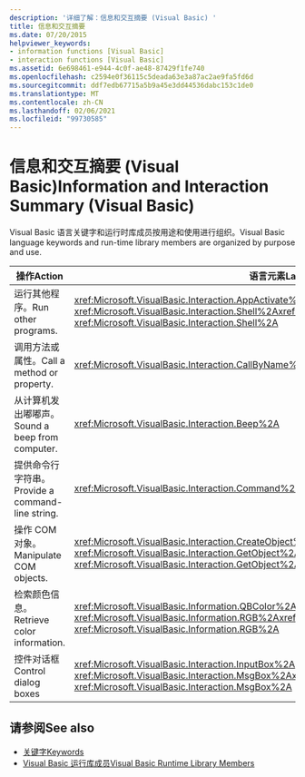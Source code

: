 ```yaml
---
description: '详细了解：信息和交互摘要 (Visual Basic) '
title: 信息和交互摘要
ms.date: 07/20/2015
helpviewer_keywords:
- information functions [Visual Basic]
- interaction functions [Visual Basic]
ms.assetid: 6e698461-e944-4c0f-ae48-87429f1fe740
ms.openlocfilehash: c2594e0f36115c5deada63e3a87ac2ae9fa5fd6d
ms.sourcegitcommit: ddf7edb67715a5b9a45e3dd44536dabc153c1de0
ms.translationtype: MT
ms.contentlocale: zh-CN
ms.lasthandoff: 02/06/2021
ms.locfileid: "99730585"
---
```

# <a name="information-and-interaction-summary-visual-basic"></a><span data-ttu-id="1c2e4-103">信息和交互摘要 (Visual Basic)</span><span class="sxs-lookup"><span data-stu-id="1c2e4-103">Information and Interaction Summary (Visual Basic)</span></span>

<span data-ttu-id="1c2e4-104">Visual Basic 语言关键字和运行时库成员按用途和使用进行组织。</span><span class="sxs-lookup"><span data-stu-id="1c2e4-104">Visual Basic language keywords and run-time library members are organized by purpose and use.</span></span>  
  
|<span data-ttu-id="1c2e4-105">操作</span><span class="sxs-lookup"><span data-stu-id="1c2e4-105">Action</span></span>|<span data-ttu-id="1c2e4-106">语言元素</span><span class="sxs-lookup"><span data-stu-id="1c2e4-106">Language element</span></span>|  
|------------|----------------------|  
|<span data-ttu-id="1c2e4-107">运行其他程序。</span><span class="sxs-lookup"><span data-stu-id="1c2e4-107">Run other programs.</span></span>|<span data-ttu-id="1c2e4-108"><xref:Microsoft.VisualBasic.Interaction.AppActivate%2A>, <xref:Microsoft.VisualBasic.Interaction.Shell%2A></span><span class="sxs-lookup"><span data-stu-id="1c2e4-108"><xref:Microsoft.VisualBasic.Interaction.AppActivate%2A>, <xref:Microsoft.VisualBasic.Interaction.Shell%2A></span></span>|  
|<span data-ttu-id="1c2e4-109">调用方法或属性。</span><span class="sxs-lookup"><span data-stu-id="1c2e4-109">Call a method or property.</span></span>|<xref:Microsoft.VisualBasic.Interaction.CallByName%2A>|  
|<span data-ttu-id="1c2e4-110">从计算机发出嘟嘟声。</span><span class="sxs-lookup"><span data-stu-id="1c2e4-110">Sound a beep from computer.</span></span>|<xref:Microsoft.VisualBasic.Interaction.Beep%2A>|  
|<span data-ttu-id="1c2e4-111">提供命令行字符串。</span><span class="sxs-lookup"><span data-stu-id="1c2e4-111">Provide a command-line string.</span></span>|<xref:Microsoft.VisualBasic.Interaction.Command%2A>|  
|<span data-ttu-id="1c2e4-112">操作 COM 对象。</span><span class="sxs-lookup"><span data-stu-id="1c2e4-112">Manipulate COM objects.</span></span>|<span data-ttu-id="1c2e4-113"><xref:Microsoft.VisualBasic.Interaction.CreateObject%2A>, <xref:Microsoft.VisualBasic.Interaction.GetObject%2A></span><span class="sxs-lookup"><span data-stu-id="1c2e4-113"><xref:Microsoft.VisualBasic.Interaction.CreateObject%2A>, <xref:Microsoft.VisualBasic.Interaction.GetObject%2A></span></span>|  
|<span data-ttu-id="1c2e4-114">检索颜色信息。</span><span class="sxs-lookup"><span data-stu-id="1c2e4-114">Retrieve color information.</span></span>|<span data-ttu-id="1c2e4-115"><xref:Microsoft.VisualBasic.Information.QBColor%2A>, <xref:Microsoft.VisualBasic.Information.RGB%2A></span><span class="sxs-lookup"><span data-stu-id="1c2e4-115"><xref:Microsoft.VisualBasic.Information.QBColor%2A>, <xref:Microsoft.VisualBasic.Information.RGB%2A></span></span>|  
|<span data-ttu-id="1c2e4-116">控件对话框</span><span class="sxs-lookup"><span data-stu-id="1c2e4-116">Control dialog boxes</span></span>|<span data-ttu-id="1c2e4-117"><xref:Microsoft.VisualBasic.Interaction.InputBox%2A>, <xref:Microsoft.VisualBasic.Interaction.MsgBox%2A></span><span class="sxs-lookup"><span data-stu-id="1c2e4-117"><xref:Microsoft.VisualBasic.Interaction.InputBox%2A>, <xref:Microsoft.VisualBasic.Interaction.MsgBox%2A></span></span>|  
  
## <a name="see-also"></a><span data-ttu-id="1c2e4-118">请参阅</span><span class="sxs-lookup"><span data-stu-id="1c2e4-118">See also</span></span>

- [<span data-ttu-id="1c2e4-119">关键字</span><span class="sxs-lookup"><span data-stu-id="1c2e4-119">Keywords</span></span>](index.md)
- [<span data-ttu-id="1c2e4-120">Visual Basic 运行库成员</span><span class="sxs-lookup"><span data-stu-id="1c2e4-120">Visual Basic Runtime Library Members</span></span>](../runtime-library-members.md)
